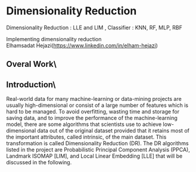 # Dimensionality Reduction
Dimensionality Reduction  : LLE and LIM , Classifier : KNN, RF, MLP, RBF

Implementing dimensionality reduction\
Elhamsadat Hejazi(https://www.linkedin.com/in/elham-hejazi)

## Overal Work\

## Introduction\

Real-world data for many machine-learning or data-mining projects are usually high-dimensional or consist of a large number of features which is hard to be managed. To avoid overfitting, wasting time and storage for saving data, and to improve the performance of the machine-learning model, there are some algorithms that scientists use to achieve low-dimensional data out of the original dataset provided that it retains most of the important attributes, called intrinsic, of the main dataset. This transformation is called Dimensionality Reduction (DR). The DR algorithms listed in the project are Probabilistic Principal Component Analysis (PPCA), Landmark ISOMAP [LIM], and Local Linear Embedding [LLE] that will be discussed in the following.
